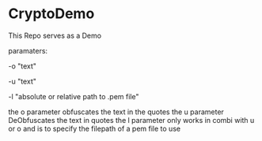 # CryptoDemo
This Repo serves as a Demo

paramaters: 

-o "text"

-u "text"

-l "absolute or relative path to .pem file"


the o parameter obfuscates the text in the quotes
the u parameter DeObfuscates the text in quotes
the l parameter only works in combi with u or o and is to specify the filepath of a pem file to use
